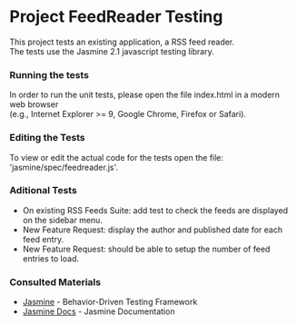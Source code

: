 # Project FeedReader Testing

This project tests an existing application, a RSS feed reader.  
The tests use the Jasmine 2.1 javascript testing library.

### Running the tests
In order to run the unit tests, please open the file index.html in a modern web browser  
(e.g., Internet Explorer >= 9, Google Chrome, Firefox or Safari).

### Editing the Tests
To view or edit the actual code for the tests open the file: 'jasmine/spec/feedreader.js'.

### Aditional Tests
* On existing RSS Feeds Suite: add test to check the feeds are displayed on the sidebar menu.
* New Feature Request: display the author and published date for each feed entry.
* New Feature Request: should be able to setup the number of feed entries to load.

### Consulted Materials
* [Jasmine](http://jasmine.github.io/) - Behavior-Driven Testing Framework
* [Jasmine Docs](http://jasmine.github.io/2.1/introduction.html) - Jasmine Documentation